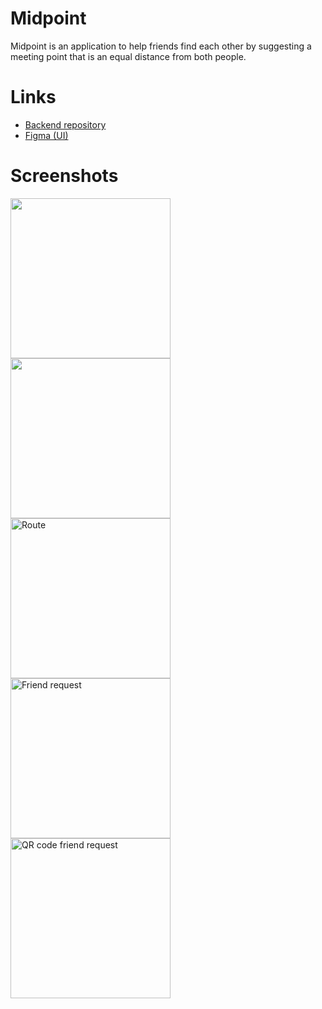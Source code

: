 # Midpoint
Midpoint is an application to help friends find each other by suggesting a meeting point that is an equal distance from both people.

# Links
 - [Backend repository](https://github.com/laavis/midpoint-api)
 - [Figma (UI)](https://www.figma.com/file/sbeJ202H5Q036pCBGqmYYp/mp?node-id=0%3A1)
 
 # Screenshots
 <img src="https://user-images.githubusercontent.com/29852299/66568432-14d7d900-eb72-11e9-9934-65f876cc1619.png" width="256">  <img src="https://user-images.githubusercontent.com/29852299/66568417-0c7f9e00-eb72-11e9-813b-1dc8bf3fe87c.png" width="256">  <img alt="Route" src="https://user-images.githubusercontent.com/29852299/66568371-f83ba100-eb71-11e9-9b8e-ebf83efffeb6.png" width="256"><img alt="Friend request" src="https://user-images.githubusercontent.com/29852299/66568340-e954ee80-eb71-11e9-8c8f-8f56f1b21887.png" width="256"><img alt="QR code friend request" src="https://user-images.githubusercontent.com/29852299/66568388-025d9f80-eb72-11e9-86db-f71139f3af49.png" width="256">
